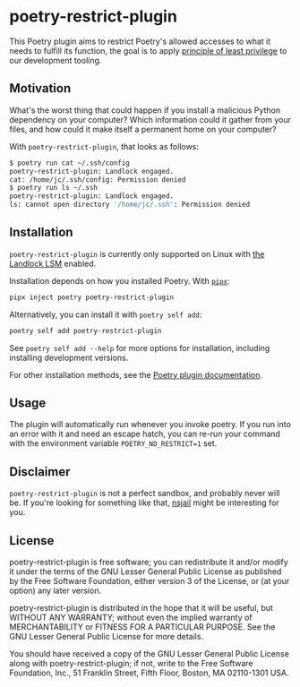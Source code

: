 # poetry-restrict-plugin

This Poetry plugin aims to restrict Poetry's allowed accesses to what it needs
to fulfill its function, the goal is to apply [principle of least
privilege](https://en.wikipedia.org/wiki/Principle_of_least_privilege) to our
development tooling.


## Motivation

What's the worst thing that could happen if you install a malicious Python
dependency on your computer? Which information could it gather from your files,
and how could it make itself a permanent home on your computer?

With `poetry-restrict-plugin`, that looks as follows:

```sh
$ poetry run cat ~/.ssh/config
poetry-restrict-plugin: Landlock engaged.
cat: /home/jc/.ssh/config: Permission denied
$ poetry run ls ~/.ssh
poetry-restrict-plugin: Landlock engaged.
ls: cannot open directory '/home/jc/.ssh': Permission denied
```


## Installation

`poetry-restrict-plugin` is currently only supported on Linux with [the Landlock
LSM](https://docs.kernel.org/userspace-api/landlock.html) enabled.

Installation depends on how you installed Poetry. With
[`pipx`](https://pipx.pypa.io/stable/docs/):

```sh
pipx inject poetry poetry-restrict-plugin
```

Alternatively, you can install it with `poetry self add`:

```sh
poetry self add poetry-restrict-plugin
```

See `poetry self add --help` for more options for installation, including
installing development versions.

For other installation methods, see the [Poetry plugin
documentation](https://python-poetry.org/docs/plugins/#using-plugins).


## Usage

The plugin will automatically run whenever you invoke poetry. If you run into an
error with it and need an escape hatch, you can re-run your command with the
environment variable `POETRY_NO_RESTRICT=1` set.


## Disclaimer

`poetry-restrict-plugin` is not a perfect sandbox, and probably never will be.
If you're looking for something like that,
[nsjail](https://github.com/google/nsjail) might be interesting for you.


## License

poetry-restrict-plugin is free software; you can redistribute it and/or modify
it under the terms of the GNU Lesser General Public License as published by the
Free Software Foundation, either version 3 of the License, or (at your option)
any later version.

poetry-restrict-plugin is distributed in the hope that it will be useful, but
WITHOUT ANY WARRANTY; without even the implied warranty of MERCHANTABILITY or
FITNESS FOR A PARTICULAR PURPOSE. See the GNU Lesser General Public License for
more details.

You should have received a copy of the GNU Lesser General Public License along
with poetry-restrict-plugin; if not, write to the Free Software Foundation,
Inc., 51 Franklin Street, Fifth Floor, Boston, MA 02110-1301 USA.


<!-- vim: set textwidth=80 sw=2= ts=2: -->
